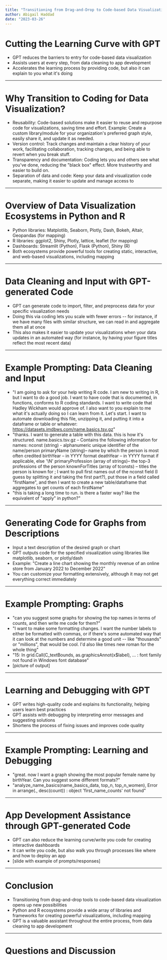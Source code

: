 ```yaml
---
title: "Transitioning from Drag-and-Drop to Code-based Data Visualization with GPT -- DRAFT"
author: Abigail Haddad
date: "2023-03-26"
---
```



# Cutting the Learning Curve with GPT

- GPT reduces the barriers to entry for code-based data visualization
- Assists users at every step, from data cleaning to app development
- Accelerates the learning process by providing code, but also it can explain to you what it's doing

---

# Why Transition to Coding for Data Visualization?

- Reusability: Code-based solutions make it easier to reuse and repurpose code for visualizations, saving time and effort. Example: Create a custom library/module for your organization's preferred graph style, easily share it, and update it as needed.
- Version control: Track changes and maintain a clear history of your work, facilitating collaboration, tracking changes, and being able to revert when you break stuff.
- Transparency and documentation: Coding lets you and others see what you've done, reducing the "black box" effect. More trustworthy and easier to build on.
- Separation of data and code: Keep your data and visualization code separate, making it easier to update and manage access to

---

# Overview of Data Visualization Ecosystems in Python and R

- Python libraries: Matplotlib, Seaborn, Plotly, Dash, Bokeh, Altair, Geopandas (for mapping)
- R libraries: ggplot2, Shiny, Plotly, lattice, leaflet (for mapping)
- Dashboards: Streamlit (Python), Flask (Python), Shiny (R)
- Both ecosystems provide powerful tools for creating static, interactive, and web-based visualizations, including mapping

---

# Data Cleaning and Input with GPT-generated Code

- GPT can generate code to import, filter, and preprocess data for your specific visualization needs
- Doing this via coding lets you scale with fewer errors -- for instance, if we have many files with similar structure, we can read in and aggregate them all at once
- This also makes it easier to update your visualizations when your data updates in an automated way (for instance, by having your figure titles reflect the most recent data)

---

# Example Prompting: Data Cleaning and Input

- "I am going to ask for your help writing R code. I am new to writing in R, but I want to do a good job. I want to have code that is documented, in functions, conforms to R coding standards. I want to write code that Hadley Wickham would approve of. I also want to you explain to me what it's actually doing so I can learn from it. Let's start. I want to automate downloading this file, unzipping it, and putting it into a dataframe or table or whatever: https://datasets.imdbws.com/name.basics.tsv.gz"
- "thanks. I want to generate a table with this data. this is how it's structured. name.basics.tsv.gz – Contains the following information for names:
nconst (string) - alphanumeric unique identifier of the name/person
primaryName (string)– name by which the person is most often credited
birthYear – in YYYY format
deathYear – in YYYY format if applicable, else '\N'
primaryProfession (array of strings)– the top-3 professions of the person
knownForTitles (array of tconsts) – titles the person is known for ; I want to pull first names out of the nconst field (I guess by splitting it and taking the first part?), put those in a field called "firstName", and then I want to create a new table/dataframe that aggregates to get counts of each firstName"
- "this is taking a long time to run. is there a faster way? like the equivalent of "apply" in python?"

---

# Generating Code for Graphs from Descriptions

- Input a text description of the desired graph or chart
- GPT outputs code for the specified visualization using libraries like matplotlib, seaborn, or plotly/dash
- Example: "Create a line chart showing the monthly revenue of an online store from January 2022 to December 2022"
- You can customize your formatting extensively, although it may not get everything correct immediately

---

# Example Prompting: Graphs

- "can you suggest some graphs for showing the top names in terms of counts, and then write me code for them?"
- "I want to make some formatting changes. I want the number labels to either be formatted with commas, or if there's some automated way that it can look at the numbers and determine a good unit -- like "thousands" or "millions", that would be cool. I'd also like times new roman for the whole thing"
- "15: In grid.Call(C_textBounds, as.graphicsAnnot(x$label),  ... : font family not found in Windows font database"
- [picture of output]

---
# Learning and Debugging with GPT

- GPT writes high-quality code and explains its functionality, helping users learn best practices
- GPT assists with debugging by interpreting error messages and suggesting solutions
- Shortens the process of fixing issues and improves code quality

---

# Example Prompting: Learning and Debugging

- "great. now I want a graph showing the most popular female name by birthYear. Can you suggest some different formats?"
- "analyze_name_basics(name_basics_data, top_n, top_n_women), Error in arrange(., desc(count)) : object 'first_name_counts' not found"

---

# App Development Assistance through GPT-generated Code

- GPT can also reduce the learning curve/write you code for creating interactive dashboards
- It can write you code, but also walk you through processes like where and how to deploy an app
- [slide with example of prompts/responses]

---

# Conclusion

- Transitioning from drag-and-drop tools to code-based data visualization opens up new possibilities
- Python and R ecosystems provide a wide array of libraries and frameworks for creating powerful visualizations, including mapping
- GPT is a valuable assistant throughout the entire process, from data cleaning to app development

---

# Questions and Discussion
